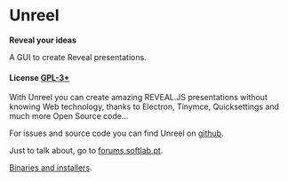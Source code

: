 # Unreel

**Reveal your ideas**

A GUI to create Reveal presentations.

#### License [GPL-3+](LICENSE)

With Unreel you can create amazing REVEAL.JS presentations without knowing Web technology, thanks to Electron, Tinymce, Quicksettings and much more Open Source code...

For issues and source code you can find Unreel on [github](https://github.com/linux-man/unreel).

Just to talk about, go to [forums.softlab.pt](http://forums.softlab.pt).

[Binaries and installers](https://github.com/linux-man/unreel/releases).

